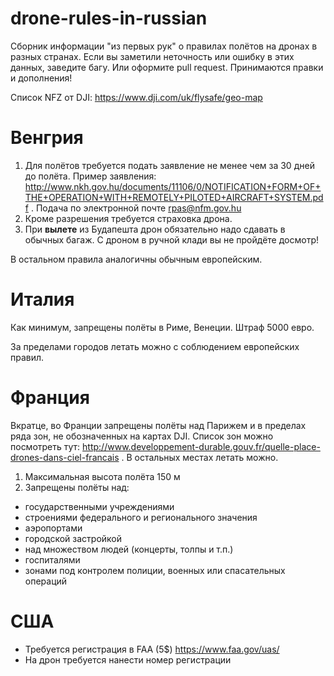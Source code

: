 # drone-rules-in-russian
Сборник информации "из первых рук" о правилах полётов на дронах в разных странах. Если вы заметили неточность или ошибку в этих данных, заведите багу. Или оформите pull request. Принимаются правки и дополнения!

Список NFZ от DJI: https://www.dji.com/uk/flysafe/geo-map

# Венгрия

1. Для полётов требуется подать заявление не менее чем за 30 дней до полёта. Пример заявления: http://www.nkh.gov.hu/documents/11106/0/NOTIFICATION+FORM+OF+THE+OPERATION+WITH+REMOTELY+PILOTED+AIRCRAFT+SYSTEM.pdf . Подача по электронной почте rpas@nfm.gov.hu
2. Кроме разрешения требуется страховка дрона.
3. При **вылете** из Будапешта дрон обязательно надо сдавать в обычных багаж. С дроном в ручной клади вы не пройдёте досмотр!

В остальном правила аналогичны обычным европейским.

# Италия 

Как минимум, запрещены полёты в Риме, Венеции. Штраф 5000 евро.

За пределами городов летать можно с соблюдением европейских правил.

# Франция

Вкратце, во Франции запрещены полёты над Парижем и в пределах ряда зон, не обозначенных на картах DJI. Список зон можно посмотреть тут: http://www.developpement-durable.gouv.fr/quelle-place-drones-dans-ciel-francais . В остальных местах летать можно.

1. Максимальная высота полёта 150 м
2. Запрещены полёты над:
 * государственными учреждениями
 * строениями федерального и регионального значения
 * аэропортами
 * городской застройкой
 * над множеством людей (концерты, толпы и т.п.)
 * госпиталями
 * зонами под контролем полиции, военных или спасательных операций

# США

* Требуется регистрация в FAA (5$) https://www.faa.gov/uas/
* На дрон требуется нанести номер регистрации


